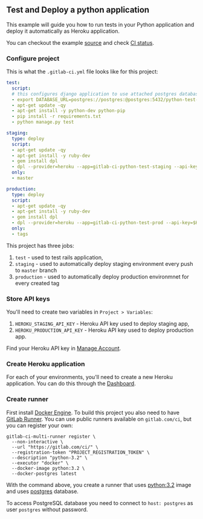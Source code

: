 ## Test and Deploy a python application
This example will guide you how to run tests in your Python application and deploy it automatically as Heroku application.

You can checkout the example [source](https://gitlab.com/ayufan/python-getting-started) and check [CI status](https://gitlab.com/ayufan/python-getting-started/builds?scope=all).

### Configure project
This is what the `.gitlab-ci.yml` file looks like for this project:
```yaml
test:
  script:
  # this configures django application to use attached postgres database that is run on `postgres` host
  - export DATABASE_URL=postgres://postgres:@postgres:5432/python-test-app
  - apt-get update -qy
  - apt-get install -y python-dev python-pip
  - pip install -r requirements.txt
  - python manage.py test

staging:
  type: deploy
  script:
  - apt-get update -qy
  - apt-get install -y ruby-dev
  - gem install dpl
  - dpl --provider=heroku --app=gitlab-ci-python-test-staging --api-key=$HEROKU_STAGING_API_KEY
  only:
  - master

production:
  type: deploy
  script:
  - apt-get update -qy
  - apt-get install -y ruby-dev
  - gem install dpl
  - dpl --provider=heroku --app=gitlab-ci-python-test-prod --api-key=$HEROKU_PRODUCTION_API_KEY
  only:
  - tags
```

This project has three jobs:
1. `test` - used to test rails application,
2. `staging` - used to automatically deploy staging environment every push to `master` branch
3. `production` - used to automatically deploy production environmnet for every created tag

### Store API keys
You'll need to create two variables in `Project > Variables`:
1. `HEROKU_STAGING_API_KEY` - Heroku API key used to deploy staging app,
2. `HEROKU_PRODUCTION_API_KEY` - Heroku API key used to deploy production app.

Find your Heroku API key in [Manage Account](https://dashboard.heroku.com/account).

### Create Heroku application
For each of your environments, you'll need to create a new Heroku application.
You can do this through the [Dashboard](https://dashboard.heroku.com/).

### Create runner
First install [Docker Engine](https://docs.docker.com/installation/).
To build this project you also need to have [GitLab Runner](https://about.gitlab.com/gitlab-ci/#gitlab-runner). 
You can use public runners available on `gitlab.com/ci`, but you can register your own:
```
gitlab-ci-multi-runner register \
  --non-interactive \
  --url "https://gitlab.com/ci/" \
  --registration-token "PROJECT_REGISTRATION_TOKEN" \
  --description "python-3.2" \
  --executor "docker" \
  --docker-image python:3.2 \
  --docker-postgres latest
```

With the command above, you create a runner that uses [python:3.2](https://registry.hub.docker.com/u/library/python/) image and uses [postgres](https://registry.hub.docker.com/u/library/postgres/) database.

To access PostgreSQL database you need to connect to `host: postgres` as user `postgres` without password.
